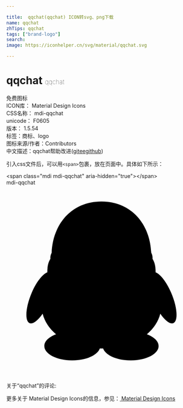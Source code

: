 ```yaml
---

title:  qqchat(qqchat) ICON转svg、png下载
name: qqchat
zhTips: qqchat
tags: ["brand-logo"]
search: 
image: https://iconhelper.cn/svg/material/qqchat.svg

---
```


# qqchat  <small style="font-size: 60%;font-weight: 100">qqchat</small>


<div class="detail-page">
<p>
<span><span class="badge-success badge">免费图标</span> </span>
<br/>
<span>
ICON库：
<span class="badge-secondary badge">Material Design Icons</span> 
</span>
<br/>
<span>
CSS名称：
<span class="badge-secondary badge">mdi-qqchat</span> 
</span>
<br/>
<span>
unicode：
<span class="badge-secondary badge">F0605</span> 
<copy-btn content='F0605' btn-title=""></copy-btn>
<copy-btn :content='String.fromCodePoint(parseInt("F0605", 16))' btn-title="复制U"></copy-btn>
</span>
<br/>
<span>
版本：
<span class="badge-secondary badge">1.5.54</span> 
</span><br/><span>标签：<span class="badge-light badge"><router-link to="/tags/brand-logo.html">商标、logo</router-link></span></span>
<br/>
<span>图标来源/作者：<span class="badge-light badge">Contributors</span></span> 
<br/>
<span class="zh-detail">中文描述：<span class="badge-primary badge">qqchat</span><span class="help-link"><span>帮助改进</span>(<a href="https://gitee.com/liuwave/icon-helper/edit/master/json/material/qqchat.json" target="_blank" rel="noopener noreferrer">gitee</a><a href="https://github.com/liuwave/icon-helper/edit/master/json/material/qqchat.json" target="_blank" rel="noopener noreferrer">github</a></span>)</span><br/>
</p>
</div>
<div class="alert alert-dark">
  <i class="mdi mdi-qqchat mdi-48px"></i>
  <i class="mdi mdi-qqchat mdi-36px"></i>
  <i class="mdi mdi-qqchat mdi-24px"></i>
  <i class="mdi mdi-qqchat mdi-18px"></i>
</div>
<div>
  <p>引入css文件后，可以用<code>&lt;span&gt;</code>包裹，放在页面中。具体如下所示：    
  </p>
  <div class="alert alert-primary" style="font-size: 14px">
    &lt;span class="mdi mdi-qqchat" aria-hidden="true"&gt;&lt;/span&gt;
    <copy-btn content='<span class="mdi mdi-qqchat" aria-hidden="true"></span>'></copy-btn>
  </div>
  <div class="alert alert-secondary">
    <i class="mdi mdi-qqchat"
    style="font-size: 24px"
    aria-hidden="true"></i> mdi-qqchat
    <copy-btn content="mdi-qqchat" btn-title="复制图标名称"></copy-btn>
  </div>
</div>
<div id="svg" class="svg-wrap">
<svg xmlns="http://www.w3.org/2000/svg" viewBox="0 0 24 24"><path d="M3.18,13.54C3.76,12.16 4.57,11.14 5.17,10.92C5.16,10.12 5.31,9.62 5.56,9.22C5.56,9.19 5.5,8.86 5.72,8.45C5.87,4.85 8.21,2 12,2C15.79,2 18.13,4.85 18.28,8.45C18.5,8.86 18.44,9.19 18.44,9.22C18.69,9.62 18.84,10.12 18.83,10.92C19.43,11.14 20.24,12.16 20.82,13.55C21.57,15.31 21.69,17 21.09,17.3C20.68,17.5 20.03,17 19.42,16.12C19.18,17.1 18.58,18 17.73,18.71C18.63,19.04 19.21,19.58 19.21,20.19C19.21,21.19 17.63,22 15.69,22C13.93,22 12.5,21.34 12.21,20.5H11.79C11.5,21.34 10.07,22 8.31,22C6.37,22 4.79,21.19 4.79,20.19C4.79,19.58 5.37,19.04 6.27,18.71C5.42,18 4.82,17.1 4.58,16.12C3.97,17 3.32,17.5 2.91,17.3C2.31,17 2.43,15.31 3.18,13.54Z" /></svg>
</div>
<detail full-name='mdi-qqchat'></detail>
<div>
<p>关于“qqchat”的评论:</p>
</div>
<Vssue title="关于“qqchat”的评论" ></Vssue>    
<div><p>更多关于 Material Design Icons的信息，参见：<a target="_blank" href="https://iconhelper.cn/material.html"> Material Design Icons</a>
</p></div>
